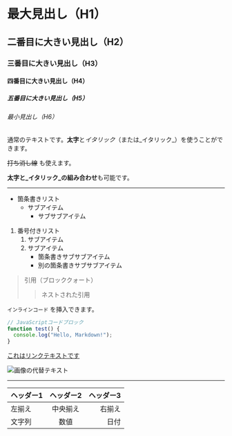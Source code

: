 # 最大見出し（H1）

## 二番目に大きい見出し（H2）

### 三番目に大きい見出し（H3）

#### 四番目に大きい見出し（H4）

##### 五番目に大きい見出し（H5）

###### 最小見出し（H6）

通常のテキストです。**太字**と*イタリック*（または_イタリック_）を使うことができます。

~~打ち消し線~~ も使えます。

**太字と_イタリック_の組み合わせ**も可能です。

---

- 箇条書きリスト
  - サブアイテム
    - サブサブアイテム

1. 番号付きリスト
   1. サブアイテム
   2. サブアイテム
      - 箇条書きサブサブアイテム
      - 別の箇条書きサブサブアイテム

> 引用（ブロッククォート）
>> ネストされた引用

`インラインコード` を挿入できます。

```javascript
// JavaScriptコードブロック
function test() {
  console.log("Hello, Markdown!");
}
```

[これはリンクテキストです](https://www.example.com)

![画像の代替テキスト](https://www.example.com/image.jpg "画像タイトル")

***

| ヘッダー1 | ヘッダー2 | ヘッダー3 |
|:---------|:--------:|---------:|
| 左揃え   | 中央揃え | 右揃え   |
| 文字列   | 数値    | 日付     |

